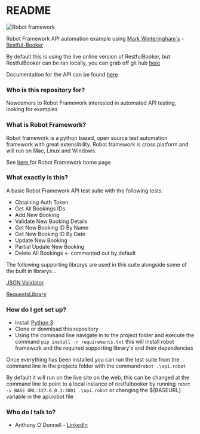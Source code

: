 # README #

![Robot framework](https://upload.wikimedia.org/wikipedia/commons/thumb/e/e4/Robot-framework-logo.png/250px-Robot-framework-logo.png)

Robot Framework API automation example using [Mark Winteringham`s](https://twitter.com/2bittester) -  [Restful-Booker](https://restful-booker.herokuapp.com/)

By default this is using the live online version of RestfulBooker, but RestfulBooker can be ran locally, you can grab off git hub [here](https://github.com/mwinteringham/restful-booker)

Documentation for the API can be found [here](https://restful-booker.herokuapp.com/apidoc/index.html)

### Who is this repository for? ###

Newcomers to Robot Framework interested in automated API testing, looking for examples

### What is Robot Framework? ###

Robot framework is a python based, open source test automation framework with great extensibility. Robot framework is cross platform and will run on Mac, Linux and Windows. 

See [here ](https://robotframework.org/)for Robot Framework home page


### What exactly is this? ###

A basic Robot Framework API test suite with the following tests:

* Obtaining Auth Token
* Get All Bookings IDs
* Add New Booking
* Validate New Booking Details
* Get New Booking ID By Name
* Get New Booking ID By Date
* Update New Booking
* Partial Update New Booking
* Delete All Bookings <- commented out by default

The following supporting librarys are used in this suite alongside some of the built in librarys...

[JSON Validator](https://github.com/peterservice-rnd/robotframework-jsonvalidator)

[RequestsLibrary](https://github.com/bulkan/robotframework-requests)



### How do I get set up? ###

* Install [Python 3](https://python.org/)
* Clone or download this repository
* Using the command line navigate in to the project folder and execute the command ```pip install -r requirements.txt``` this will install robot framework and the required supporting library's and their dependencies

Once everything has been installed you can run the test suite from the command line in the projects folder with the command```robot .\api.robot``` 

By default it will run on the live site on the web, this can be changed at the command line to point to a local instance of restfulbooker by running ```robot -v BASE_URL:127.0.0.1:3001 .\api.robot``` or changing the ${BASEURL} variable in the api.robot file


### Who do I talk to? ###

* Anthony O`Donnell - [LinkedIn](https://www.linkedin.com/in/anthonyodonnell)
